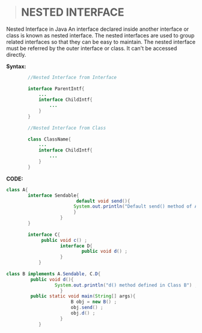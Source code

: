 > # NESTED INTERFACE
Nested Interface in Java
An interface declared inside another interface or class is known as nested interface. The nested interfaces are used to group related interfaces so that they can be easy to maintain. The nested interface must be referred by the outer interface or class. It can't be accessed directly.

__Syntax:__
```JAVA
        //Nested Interface from Interface
        
        interface ParentIntf{
            ...
            interface ChildIntf{
                ...
            }
        }
        
        //Nested Interface from Class
        
        class ClassName{
            ...
            interface ChildIntf{
                ...
            }
        }
```
__CODE:__
```JAVA
class A{
        interface Sendable{
                          default void send(){
                         System.out.println("Default send() method of A.Sendable interface.") ;
                         }
                    }
        }
            
        interface C{
             public void c() ;
                    interface D{
                            public void d() ;
                    }
            }
            
class B implements A.Sendable, C.D{
         public void d(){
                  System.out.println("d() method defined in Class B") ;
                    }
         public static void main(String[] args){
                        B obj = new B() ;
                        obj.send() ;
                        obj.d() ;
                    }
            }
```